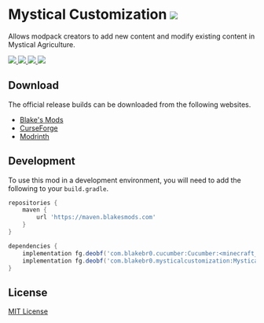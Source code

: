 # Mystical Customization [![](http://cf.way2muchnoise.eu/full_280441_downloads.svg)](https://minecraft.curseforge.com/projects/mystical-customization)
Allows modpack creators to add new content and modify existing content in Mystical Agriculture.

<p align="left">
    <a href="https://blakesmods.com/mystical-customization" alt="Downloads">
        <img src="https://img.shields.io/endpoint?url=https://api.blakesmods.com/v2/badges/mysticalcustomization/downloads&style=for-the-badge" />
    </a>
    <a href="https://blakesmods.com/mystical-customization" alt="Latest Version">
        <img src="https://img.shields.io/endpoint?url=https://api.blakesmods.com/v2/badges/mysticalcustomization/version&style=for-the-badge" />
    </a>
    <a href="https://blakesmods.com/mystical-customization" alt="Minecraft Version">
        <img src="https://img.shields.io/endpoint?url=https://api.blakesmods.com/v2/badges/mysticalcustomization/mc_version&style=for-the-badge" />
    </a>
    <a href="https://blakesmods.com/docs/mysticalcustomization" alt="Docs">
        <img src="https://img.shields.io/static/v1?label=docs&message=view&color=brightgreen&style=for-the-badge" />
    </a>
</p>

## Download

The official release builds can be downloaded from the following websites.

- [Blake's Mods](https://blakesmods.com/mystical-customization/download)
- [CurseForge](https://www.curseforge.com/minecraft/mc-mods/mystical-customization)
- [Modrinth](https://modrinth.com/mod/mystical-customization)

## Development

To use this mod in a development environment, you will need to add the following to your `build.gradle`.

```groovy
repositories {
    maven {
        url 'https://maven.blakesmods.com'
    }
}

dependencies {
    implementation fg.deobf('com.blakebr0.cucumber:Cucumber:<minecraft_version>-<mod_version>')
    implementation fg.deobf('com.blakebr0.mysticalcustomization:MysticalCustomization:<minecraft_version>-<mod_version>')
}
```

## License

[MIT License](./LICENSE)
